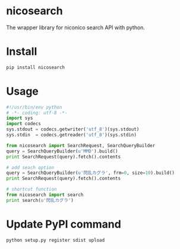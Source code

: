nicosearch
==========

The wrapper library for niconico search API with python.


# Install
```sh
pip install nicosearch
```

# Usage
```python
#!/usr/bin/env python
# -*- coding: utf-8 -*-
import sys
import codecs
sys.stdout = codecs.getwriter('utf_8')(sys.stdout)
sys.stdin  = codecs.getreader('utf_8')(sys.stdin)

from nicosearch import SearchRequest, SearchQueryBuilder
query = SearchQueryBuilder(u'MMD').build()
print SearchRequest(query).fetch().contents

# add seach option
query = SearchQueryBuilder(u'閃乱カグラ', frm=0, size=10).build()
print SearchRequest(query).fetch().contents

# shortcut function
from nicosearch import search
print search(u'閃乱カグラ')
```

# Update PyPI command
```sh
python setup.py register sdist upload
```

